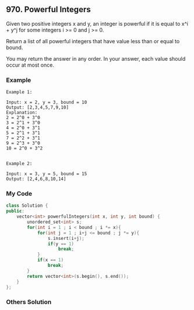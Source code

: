 ## 970. Powerful Integers

Given two positive integers x and y, an integer is powerful if it is equal to x^i + y^j for some integers i >= 0 and j >= 0.

Return a list of all powerful integers that have value less than or equal to bound.

You may return the answer in any order.  In your answer, each value should occur at most once.

 


### Example
```
Example 1:

Input: x = 2, y = 3, bound = 10
Output: [2,3,4,5,7,9,10]
Explanation: 
2 = 2^0 + 3^0
3 = 2^1 + 3^0
4 = 2^0 + 3^1
5 = 2^1 + 3^1
7 = 2^2 + 3^1
9 = 2^3 + 3^0
10 = 2^0 + 3^2


Example 2:

Input: x = 3, y = 5, bound = 15
Output: [2,4,6,8,10,14]
```

### My Code
```c++
class Solution {
public:
    vector<int> powerfulIntegers(int x, int y, int bound) {
        unordered_set<int> s;
        for(int i = 1 ; i < bound ; i *= x){
            for(int j = 1 ; i+j <= bound ; j *= y){
                s.insert(i+j);
                if(y == 1)
                    break;
            }
            if(x == 1)
                break;
        }
        return vector<int>(s.begin(), s.end());
    }
};
```


### Others Solution
```c++
```

